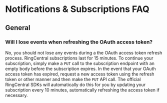 # Notifications & Subscriptions FAQ

## General

### Will I lose events when refreshing the OAuth access token?

No, you should not lose any events during a the OAuth access token refresh process. RingCentral subscriptions last for 15 minutes. To continue your subscription, simply make a `PUT` call to the subscription endpoint with an empty body before the subscription expires. In the event that your OAuth access token has expired, request a new access token using the refresh token or other manner and then make the `PUT` API call. The official RingCentral SDKs will automatically do this for you by updating your subscription every 10 minutes, automatically refreshing the access token if necessary.
